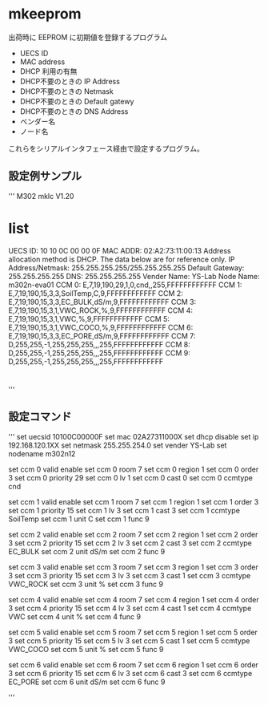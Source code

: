 # mkeeprom

出荷時に EEPROM に初期値を登録するプログラム

* UECS ID
* MAC address
* DHCP 利用の有無
* DHCP不要のときの IP Address
* DHCP不要のときの Netmask
* DHCP不要のときの Default gatewy
* DHCP不要のときの DNS Address
* ベンダー名
* ノード名

これらをシリアルインタフェース経由で設定するプログラム。

## 設定例サンプル

'''
M302 mklc V1.20 
# list
UECS ID: 10 10 0C 00 00 0F
MAC ADDR: 02:A2:73:11:00:13
Address allocation method is DHCP.
The data below are for reference only.
IP Address/Netmask: 255.255.255.255/255.255.255.255
Default Gateway: 255.255.255.255
DNS: 255.255.255.255
Vender Name: YS-Lab
Node Name: m302n-eva01
CCM 0: E,7,19,190,29,1,0,cnd,,255,FFFFFFFFFFFF
CCM 1: E,7,19,190,15,3,3,SoilTemp,C,9,FFFFFFFFFFFF
CCM 2: E,7,19,190,15,3,3,EC_BULK,dS/m,9,FFFFFFFFFFFF
CCM 3: E,7,19,190,15,3,1,VWC_ROCK,%,9,FFFFFFFFFFFF
CCM 4: E,7,19,190,15,3,1,VWC,%,9,FFFFFFFFFFFF
CCM 5: E,7,19,190,15,3,1,VWC_COCO,%,9,FFFFFFFFFFFF
CCM 6: E,7,19,190,15,3,3,EC_PORE,dS/m,9,FFFFFFFFFFFF
CCM 7: D,255,255,-1,255,255,255,,,255,FFFFFFFFFFFF
CCM 8: D,255,255,-1,255,255,255,,,255,FFFFFFFFFFFF
CCM 9: D,255,255,-1,255,255,255,,,255,FFFFFFFFFFFF
# 
'''

## 設定コマンド

'''
set uecsid 10100C00000F
set mac 02A27311000X
set dhcp disable
set ip 192.168.120.1XX
set netmask 255.255.254.0
set vender YS-Lab
set nodename m302n12

set ccm 0 valid enable
set ccm 0 room 7
set ccm 0 region 1
set ccm 0 order 3
set ccm 0 priority 29
set ccm 0 lv 1
set ccm 0 cast 0
set ccm 0 ccmtype cnd

set ccm 1 valid enable
set ccm 1 room 7
set ccm 1 region 1
set ccm 1 order 3
set ccm 1 priority 15
set ccm 1 lv 3
set ccm 1 cast 3
set ccm 1 ccmtype SoilTemp
set ccm 1 unit C
set ccm 1 func 9

set ccm 2 valid enable
set ccm 2 room 7
set ccm 2 region 1
set ccm 2 order 3
set ccm 2 priority 15
set ccm 2 lv 3
set ccm 2 cast 3
set ccm 2 ccmtype EC_BULK
set ccm 2 unit dS/m
set ccm 2 func 9

set ccm 3 valid enable
set ccm 3 room 7
set ccm 3 region 1
set ccm 3 order 3
set ccm 3 priority 15
set ccm 3 lv 3
set ccm 3 cast 1
set ccm 3 ccmtype VWC_ROCK
set ccm 3 unit %
set ccm 3 func 9

set ccm 4 valid enable
set ccm 4 room 7
set ccm 4 region 1
set ccm 4 order 3
set ccm 4 priority 15
set ccm 4 lv 3
set ccm 4 cast 1
set ccm 4 ccmtype VWC
set ccm 4 unit %
set ccm 4 func 9

set ccm 5 valid enable
set ccm 5 room 7
set ccm 5 region 1
set ccm 5 order 3
set ccm 5 priority 15
set ccm 5 lv 3
set ccm 5 cast 1
set ccm 5 ccmtype VWC_COCO
set ccm 5 unit %
set ccm 5 func 9

set ccm 6 valid enable
set ccm 6 room 7
set ccm 6 region 1
set ccm 6 order 3
set ccm 6 priority 15
set ccm 6 lv 3
set ccm 6 cast 3
set ccm 6 ccmtype EC_PORE
set ccm 6 unit dS/m
set ccm 6 func 9

'''
